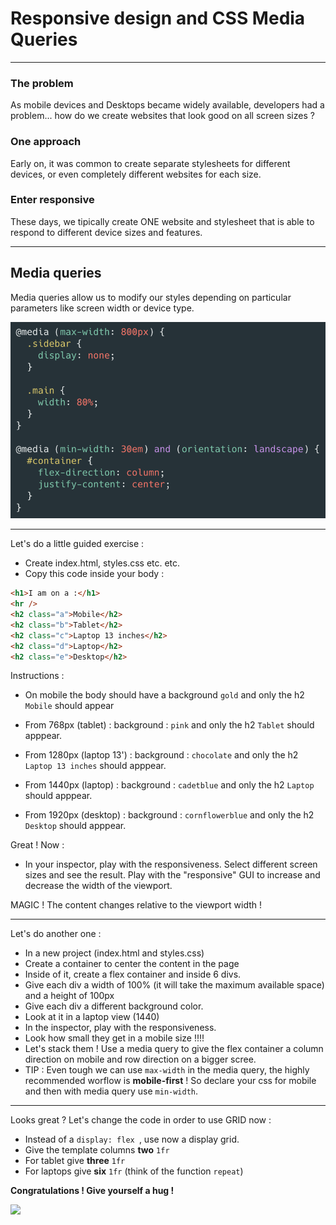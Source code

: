 # Responsive design and CSS Media Queries

---

### The problem

As mobile devices and Desktops became widely available, developers had a problem... how do we create websites that look good on all screen sizes ?

### One approach

Early on, it was common to create separate stylesheets for different devices, or even completely different websites for each size.

### Enter responsive

These days, we tipically create ONE website and stylesheet that is able to respond to different device sizes and features.

---

## Media queries

Media queries allow us to modify our styles depending on particular parameters like screen width or device type.

![Alt text](./assets/mediaquery.png)

---

Let's do a little guided exercise :

- Create index.html, styles.css etc. etc.
- Copy this code inside your body :

```html
<h1>I am on a :</h1>
<hr />
<h2 class="a">Mobile</h2>
<h2 class="b">Tablet</h2>
<h2 class="c">Laptop 13 inches</h2>
<h2 class="d">Laptop</h2>
<h2 class="e">Desktop</h2>
```

Instructions :

- On mobile the body should have a background `gold` and only the h2 `Mobile` should appear

- From 768px (tablet) : background : `pink` and only the h2 `Tablet` should apppear.

- From 1280px (laptop 13') : background : `chocolate` and only the h2 `Laptop 13 inches` should apppear.

- From 1440px (laptop) : background : `cadetblue` and only the h2 `Laptop` should apppear.

- From 1920px (desktop) : background : `cornflowerblue` and only the h2 `Desktop` should apppear.

Great ! Now :

- In your inspector, play with the responsiveness. Select different screen sizes and see the result. Play with the "responsive" GUI to increase and decrease the width of the viewport.

MAGIC ! The content changes relative to the viewport width !

---

Let's do another one :

- In a new project (index.html and styles.css)
- Create a container to center the content in the page
- Inside of it, create a flex container and inside 6 divs.
- Give each div a width of 100% (it will take the maximum available space) and a height of 100px
- Give each div a different background color.
- Look at it in a laptop view (1440)
- In the inspector, play with the responsiveness.
- Look how small they get in a mobile size !!!!
- Let's stack them ! Use a media query to give the flex container a column direction on mobile and row direction on a bigger scree.
- TIP : Even tough we can use `max-width` in the media query, the highly recommended worflow is **mobile-first** ! So declare your css for mobile and then with media query use `min-width`.

---

Looks great ?
Let's change the code in order to use GRID now :

- Instead of a `display: flex `, use now a display grid.
- Give the template columns **two** `1fr`
- For tablet give **three** `1fr`
- For laptops give **six** `1fr` (think of the function `repeat`)

**Congratulations ! Give yourself a hug !**

![](https://media.giphy.com/media/u04bOWYPdInzmZCOqR/giphy.gif)
